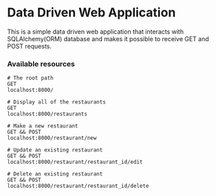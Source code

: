 # Data Driven Web Application

This is a simple data driven web application that interacts with SQLAlchemy(ORM)
database and makes it possible to receive GET and POST requests.

### Available resources
```
# The root path
GET
localhost:8000/

# Display all of the restaurants
GET
localhost:8000/restaurants

# Make a new restaurant
GET && POST
localhost:8000/restaurant/new

# Update an existing restaurant
GET && POST 
localhost:8000/restaurant/restaurant_id/edit

# Delete an existing restaurant
GET && POST
localhost:8000/restaurant/restaurant_id/delete
```
